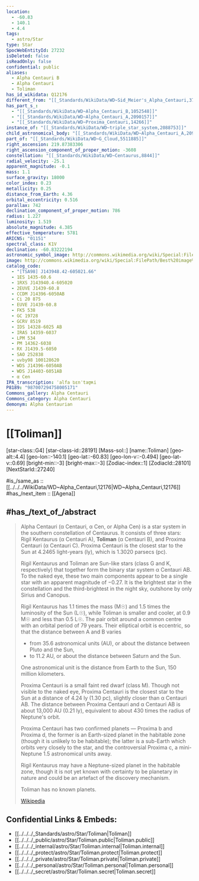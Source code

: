```yaml
---
location:
  - -60.83
  - 140.1
  - 4.4
tags:
  - astro/Star
type: Star
SpocWebEntityId: 27232
isDeleted: false
isReadOnly: false
confidential: public
aliases:
  - Alpha Centauri B
  - Alpha Centauri
  - Toliman
has_id_wikidata: Q12176
different_from: "[[_Standards/WikiData/WD~Sid_Meier's_Alpha_Centauri,372412]]"
has_part_s_:
  - "[[_Standards/WikiData/WD~Alpha_Centauri_B,1052548]]"
  - "[[_Standards/WikiData/WD~Alpha_Centauri_A,2090157]]"
  - "[[_Standards/WikiData/WD~Proxima_Centauri,14266]]"
instance_of: "[[_Standards/WikiData/WD~triple_star_system,2088753]]"
child_astronomical_body: "[[_Standards/WikiData/WD~Alpha_Centauri_A,2090157]]"
part_of: "[[_Standards/WikiData/WD~G_Cloud,5511885]]"
right_ascension: 219.87383306
right_ascension_component_of_proper_motion: -3608
constellation: "[[_Standards/WikiData/WD~Centaurus,8844]]"
radial_velocity: -25.1
apparent_magnitude: -0.1
mass: 1.1
surface_gravity: 18000
color_index: 0.23
metallicity: 0.25
distance_from_Earth: 4.36
orbital_eccentricity: 0.516
parallax: 742
declination_component_of_proper_motion: 786
radius: 1.227
luminosity: 1.519
absolute_magnitude: 4.385
effective_temperature: 5781
ARICNS: "01151"
spectral_class: K1V
declination: -60.83222194
astronomic_symbol_image: http://commons.wikimedia.org/wiki/Special:FilePath/Alpha%20Centauri%20symbol.svg
image: http://commons.wikimedia.org/wiki/Special:FilePath/Best%20image%20of%20Alpha%20Centauri%20A%20and%20B.jpg
catalog_code:
  - "[TSA98] J143948.42-605021.66"
  - 1ES 1435-60.6
  - 1RXS J143940.4-605020
  - 2EUVE J1439-60.8
  - CCDM J14396-6050AB
  - Ci 20 875
  - EUVE J1439-60.8
  - FK5 538
  - GC 19728
  - GCRV 8519
  - IDS 14328-6025 AB
  - IRAS 14359-6037
  - LPM 534
  - PM 14362-6038
  - RX J1439.5-6050
  - SAO 252838
  - uvby98 100128620
  - WDS J14396-6050AB
  - WDS J14403-6051AB
  - α Cen
IPA_transcription: ˈalfa ʦɛnˈtaʊ̯ʀi
P8189: "987007294758005171"
Commons_gallery: Alpha Centauri
Commons_category: Alpha Centauri
demonym: Alpha Centaurian
---
```


# [[Toliman]] 

[star-class::G4] 
[star-class-id::28191] 
[Mass-sol::] 
[name::Toliman] 
[geo-alt::4.4] 
[geo-lon::-140.1] 
[geo-lat::-60.83] 
[geo-lon-v::-0.494] 
[geo-lat-v::0.69] 
[bright-min::-3] 
[bright-max::-3] 
[Zodiac-index::1] 
[ZodiacId::28101] 
[NextStarId::27240] 

#is_/same_as :: [[../../../WikiData/WD~Alpha_Centauri,12176|WD~Alpha_Centauri,12176]] 
#has_/next_item :: [[Agena]] 


## #has_/text_of_/abstract 

> Alpha Centauri (α Centauri, α Cen, or Alpha Cen) is a star system 
> in the southern constellation of Centaurus. 
> It consists of three stars: Rigil Kentaurus (α Centauri A), **Toliman** (α Centauri B), 
> and Proxima Centauri (α Centauri C). 
> Proxima Centauri is the closest star to the Sun at 4.2465 light-years (ly), which is 1.3020 parsecs (pc).
>
> Rigil Kentaurus and Toliman are Sun-like stars (class G and K, respectively) 
> that together form the binary star system α Centauri AB. 
> To the naked eye, these two main components appear to be a single star with an apparent magnitude of −0.27. 
> It is the brightest star in the constellation and the third-brightest in the night sky, 
> outshone by only Sirius and Canopus.
>
> Rigil Kentaurus has 1.1 times the mass (M☉) and 1.5 times the luminosity of the Sun (L☉), 
> while Toliman is smaller and cooler, at 0.9 M☉ and less than 0.5 L☉. 
> The pair orbit around a common centre with an orbital period of 79 years. 
> Their elliptical orbit is eccentric, so that the distance between A and B varies 
> - from 35.6 astronomical units (AU), or about the distance between Pluto and the Sun, 
> - to 11.2 AU, or about the distance between Saturn and the Sun. 
> 
> One astronomical unit is the distance from Earth to the Sun, 150 million kilometers.
>
> Proxima Centauri is a small faint red dwarf (class M). 
> Though not visible to the naked eye, Proxima Centauri is the closest star to the Sun 
> at a distance of 4.24 ly (1.30 pc), slightly closer than α Centauri AB. 
> The distance between Proxima Centauri and α Centauri AB is about 13,000 AU (0.21 ly), 
> equivalent to about 430 times the radius of Neptune's orbit.
>
> Proxima Centauri has two confirmed planets — Proxima b and Proxima d, 
> the former is an Earth-sized planet in the habitable zone (though it is unlikely to be habitable); 
> the latter is a sub-Earth which orbits very closely to the star, 
> and the controversial Proxima c, a mini-Neptune 1.5 astronomical units away. 
> 
> Rigil Kentaurus may have a Neptune-sized planet in the habitable zone, 
> though it is not yet known with certainty to be planetary in nature 
> and could be an artefact of the discovery mechanism. 
> 
> Toliman has no known planets.
>
> [Wikipedia](https://en.wikipedia.org/wiki/Alpha%20Centauri) 



## Confidential Links & Embeds: 
- [[../../../_Standards/astro/Star/Toliman|Toliman]] 
- [[../../../_public/astro/Star/Toliman.public|Toliman.public]] 
- [[../../../_internal/astro/Star/Toliman.internal|Toliman.internal]] 
- [[../../../_protect/astro/Star/Toliman.protect|Toliman.protect]] 
- [[../../../_private/astro/Star/Toliman.private|Toliman.private]] 
- [[../../../_personal/astro/Star/Toliman.personal|Toliman.personal]] 
- [[../../../_secret/astro/Star/Toliman.secret|Toliman.secret]] 
